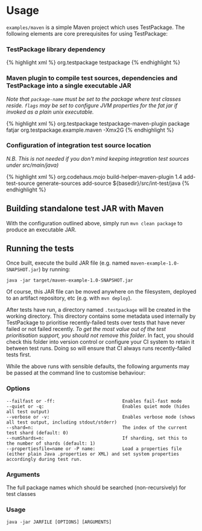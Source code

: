 # Usage

`examples/maven` is a simple Maven project which uses TestPackage. The following elements are core prerequisites for using TestPackage:

### TestPackage library dependency

{% highlight xml %}
<dependency>
    <groupId>org.testpackage</group>
    <artifactId>testpackage</artifactId>
</dependency>
{% endhighlight %}

### Maven plugin to compile test sources, dependencies and TestPackage into a single executable JAR

*Note that `package-name` must be set to the package where test classes reside. `flags` may be set to configure JVM properties for the fat jar if invoked as a plain unix executable.*

{% highlight xml %}
<plugin>
    <groupId>org.testpackage</groupId>
    <artifactId>testpackage-maven-plugin</artifactId>
    <executions>
        <execution>
            <phase>package</phase>
            <goals>
                <goal>fatjar</goal>
            </goals>
            <configuration>
                <package-name>org.testpackage.example.maven</package-name>
                <flags>-Xmx2G</flags>
            </configuration>
        </execution>
    </executions>
</plugin>
{% endhighlight %}

### Configuration of integration test source location

*N.B. This is not needed if you don't mind keeping integration test sources under src/main/java)*

{% highlight xml %}
<plugin>
    <groupId>org.codehaus.mojo</groupId>
    <artifactId>build-helper-maven-plugin</artifactId>
    <version>1.4</version>
    <executions>
        <execution>
            <id>add-test-source</id>
            <phase>generate-sources</phase>
            <goals>
                <goal>add-source</goal>
            </goals>
            <configuration>
                <sources>
                    <source>${basedir}/src/int-test/java</source>
                </sources>
            </configuration>
        </execution>
    </executions>
</plugin>
{% endhighlight %}

## Building standalone test JAR with Maven

With the configuration outlined above, simply run `mvn clean package` to produce an executable JAR.

## Running the tests

Once built, execute the build JAR file (e.g. named `maven-example-1.0-SNAPSHOT.jar`) by running:

    java -jar target/maven-example-1.0-SNAPSHOT.jar

Of course, this JAR file can be moved anywhere on the filesystem, deployed to an artifact repository, etc (e.g. with `mvn deploy`).

After tests have run, a directory named `.testpackage` will be created in the working directory. This directory contains
some metadata used internally by TestPackage to prioritise recently-failed tests over tests that have never failed or not failed recently. _To get the most value out of the test prioritisation support, you should not remove this folder_. In fact, you should check this folder into version control or configure your CI system to retain it between test runs. Doing so will ensure that CI always runs recently-failed tests first.

While the above runs with sensible defaults, the following arguments may be passed at the command line to customise behaviour:

### Options

    --failfast or -ff:                         Enables fail-fast mode
    --quiet or -q:                             Enables quiet mode (hides all test output)
    --verbose or -v:                           Enables verbose mode (shows all test output, including stdout/stderr)
    --shard=n:                                 The index of the current test shard (default: 0)
    --numShards=n:                             If sharding, set this to the number of shards (default: 1)
    --propertiesfile=name or -P name:          Load a properties file (either plain Java .properties or XML) and set system properties accordingly during test run.

### Arguments

The full package names which should be searched (non-recursively) for test classes

### Usage

    java -jar JARFILE [OPTIONS] [ARGUMENTS]
